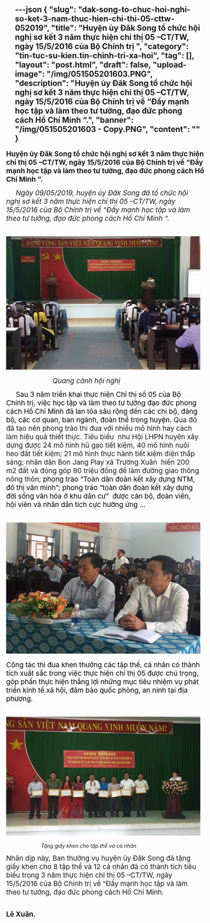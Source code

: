 ---json
{
    "slug": "dak-song-to-chuc-hoi-nghi-so-ket-3-nam-thuc-hien-chi-thi-05-cttw-052019",
    "title": "Huyện ủy Đăk Song tổ chức hội nghị sơ kết 3 năm thực hiện chỉ thị 05 –CT/TW, ngày 15/5/2016 của Bộ Chính trị ",
    "category": "tin-tuc-su-kien.tin-chinh-tri-xa-hoi",
    "tag": [],
    "layout": "post.html",
    "draft": false,
    "upload-image": "/img/051505201603.PNG",
    "description": "Huyện ủy Đăk Song tổ chức hội nghị sơ kết 3 năm thực hiện chỉ thị 05 –CT/TW, ngày 15/5/2016 của Bộ Chính trị về “Đẩy mạnh học tập và làm theo tư tưởng, đạo đức phong cách Hồ Chí Minh “.",
    "banner": "/img/051505201603 - Copy.PNG",
    "__content__": ""
}
---
<p style="margin-left:-18pt; margin-right:-9pt"><strong><span style="font-size:14.0pt">Huyện ủy Đăk Song tổ chức hội nghị sơ kết 3 năm thực hiện chỉ thị 05 &ndash;CT/TW, ng&agrave;y 15/5/2016 của Bộ Ch&iacute;nh trị về &ldquo;Đẩy mạnh học tập v&agrave; l&agrave;m theo tư tưởng, đạo đức phong c&aacute;ch Hồ Ch&iacute; Minh &ldquo;.</span></strong></p>

<p style="margin-left:-18pt"><span style="font-size:14.0pt">&nbsp;&nbsp;&nbsp;&nbsp; <em>Ng&agrave;y 09/05/2019, huyện ủy Đăk Song đ&atilde; tổ chức hội nghị sơ kết 3 năm thực hiện chỉ thị 05 &ndash;CT/TW, ng&agrave;y 15/5/2016 của Bộ Ch&iacute;nh trị về &ldquo;Đẩy mạnh học tập v&agrave; l&agrave;m theo tư tưởng, đạo đức phong c&aacute;ch Hồ Ch&iacute; Minh &ldquo;.</em></span></p>

<p style="margin-left:-18pt"><span style="font-size:14.0pt">&nbsp; &nbsp; &nbsp; &nbsp; &nbsp; &nbsp; &nbsp;&nbsp;<img alt="" src="/img/051505201601.PNG" /></span></p>

<p style="margin-left:-18pt"><em><span style="font-size:14.0pt">&nbsp;&nbsp;&nbsp;&nbsp; &nbsp;&nbsp;&nbsp;&nbsp;&nbsp;&nbsp;&nbsp;&nbsp;&nbsp;&nbsp;&nbsp;&nbsp;&nbsp;&nbsp;&nbsp;&nbsp;&nbsp;&nbsp; Quang cảnh hội nghị</span></em></p>

<p style="margin-left:-18pt"><span style="font-size:14.0pt">&nbsp;&nbsp;&nbsp;&nbsp; <span style="background-color:white"><span style="color:black">Sau 3 năm triển khai thực hiện Chỉ thị số 05 của Bộ Ch&iacute;nh trị, việc học tập v&agrave; l&agrave;m theo tư tưởng đạo đức phong c&aacute;ch Hồ Ch&iacute; Minh đ&atilde; lan tỏa s&acirc;u rộng đến c&aacute;c chi bộ, đảng bộ, c&aacute;c cơ quan, ban ng&agrave;nh, đo&agrave;n thể trong huyện. </span></span>Qua đ&oacute; đ&atilde; tạo n&ecirc;n phong tr&agrave;o thi đua với nhiều m&ocirc; h&igrave;nh hay c&aacute;ch l&agrave;m hiệu quả thiết thực. Ti&ecirc;u biểu&nbsp; như Hội LHPN huyện x&acirc;y dựng được 24 m&ocirc; h&igrave;nh hũ gạo tiết kiệm, 40 m&ocirc; h&igrave;nh nu&ocirc;i heo đất tiết kiệm; 21 m&ocirc; h&igrave;nh thực h&agrave;nh tiết kiệm điện thắp s&aacute;ng; nh&acirc;n d&acirc;n Bon Jang Play x&atilde; Trường Xu&acirc;n&nbsp; hiến 200 m2 đất v&agrave; đ&oacute;ng g&oacute;p 80 triệu đồng để l&agrave;m đường giao th&ocirc;ng n&ocirc;ng th&ocirc;n; <span style="background-color:white"><span style="color:black">phong tr&agrave;o &ldquo;To&agrave;n d&acirc;n đo&agrave;n kết x&acirc;y dựng NTM, đ&ocirc; thị văn minh&rdquo;; phong tr&agrave;o &ldquo;to&agrave;n d&acirc;n đo&agrave;n kết x&acirc;y dựng đời sống văn h&oacute;a ở khu d&acirc;n cư&rdquo;&nbsp; được c&aacute;n bộ, đo&agrave;n vi&ecirc;n, hội vi&ecirc;n v&agrave; nh&acirc;n d&acirc;n t&iacute;ch cực hưởng ứng &hellip;</span></span></span></p>

<p style="margin-left:-18pt"><span style="font-size:14.0pt"><span style="background-color:white"><span style="color:black">&nbsp; &nbsp; &nbsp; &nbsp; &nbsp; &nbsp; &nbsp;&nbsp;<img alt="" src="/img/051505201602.PNG" /></span></span></span></p>

<p style="margin-left:-18pt"><span style="font-size:14.0pt"><span style="background-color:white"><span style="color:black">C&ocirc;ng t&aacute;c </span></span></span><span style="font-size:14.0pt"><span style="background-color:white"><span style="color:black">thi đua khen thưởng c&aacute;c tập thể, c&aacute; nh&acirc;n c&oacute; th&agrave;nh t&iacute;ch xuất sắc trong việc thực hiện chỉ thị 05 được ch&uacute; trọng, g&oacute;p phần thực hiện thắng lợi những mục ti&ecirc;u nhiệm vụ ph&aacute;t triển kinh tế x&atilde; hội, đảm bảo quốc ph&ograve;ng, an ninh tại địa phương.</span></span></span></p>

<p style="margin-left:-18pt"><span style="font-size:14.0pt"><span style="background-color:white"><span style="color:black">&nbsp; &nbsp; &nbsp; &nbsp; &nbsp; &nbsp; &nbsp;&nbsp;<img alt="" src="/img/051505201603.PNG" /></span></span></span></p>

<p style="margin-left:-18pt">&nbsp;&nbsp;&nbsp;&nbsp; &nbsp;&nbsp;&nbsp;&nbsp;&nbsp;&nbsp;&nbsp;&nbsp;&nbsp;&nbsp;&nbsp;&nbsp;&nbsp;&nbsp;&nbsp;&nbsp;&nbsp;&nbsp; <em>Tặng giấy khen cho tập thể v&agrave; c&aacute; nh&acirc;n </em></p>

<p style="margin-left:-18pt"><span style="font-size:14.0pt">Nh&acirc;n dịp n&agrave;y, Ban thường vụ huyện ủy Đăk Song đ&atilde; tặng giấy khen cho 8 tập thể v&agrave; 12 c&aacute; nh&acirc;n đ&atilde; c&oacute; th&agrave;nh t&iacute;ch ti&ecirc;u biểu trong 3 năm thực hiện chỉ thị 05 &ndash;CT/TW, ng&agrave;y 15/5/2016 của Bộ Ch&iacute;nh trị về &ldquo;Đẩy mạnh học tập v&agrave; l&agrave;m theo tư tưởng, đạo đức phong c&aacute;ch Hồ Ch&iacute; Minh. </span></p>

<p style="margin-left:-18pt"><span style="font-size:14.0pt">&nbsp;&nbsp;&nbsp;&nbsp; &nbsp;&nbsp;&nbsp;&nbsp;&nbsp;&nbsp;&nbsp;&nbsp;&nbsp;&nbsp;&nbsp;&nbsp;&nbsp;&nbsp;&nbsp;&nbsp;&nbsp;&nbsp;&nbsp;&nbsp;&nbsp;&nbsp;&nbsp;&nbsp;&nbsp;&nbsp;&nbsp;&nbsp;&nbsp;&nbsp;&nbsp;&nbsp;&nbsp;&nbsp;&nbsp;&nbsp;&nbsp;&nbsp;&nbsp;&nbsp;&nbsp;&nbsp;&nbsp;&nbsp;&nbsp;&nbsp;&nbsp;&nbsp;&nbsp;&nbsp;&nbsp;&nbsp;&nbsp;&nbsp;&nbsp;&nbsp;&nbsp;&nbsp;&nbsp;&nbsp;&nbsp;&nbsp;&nbsp;&nbsp;&nbsp;&nbsp; &nbsp;&nbsp;&nbsp;&nbsp;&nbsp;&nbsp;&nbsp;&nbsp;&nbsp;&nbsp;&nbsp;&nbsp;&nbsp;&nbsp;&nbsp;&nbsp;&nbsp;&nbsp; <strong>&nbsp;&nbsp;&nbsp;&nbsp;&nbsp;&nbsp;&nbsp;&nbsp;&nbsp; L&ecirc; Xu&acirc;n. </strong></span></p>

<p>&nbsp;</p>
